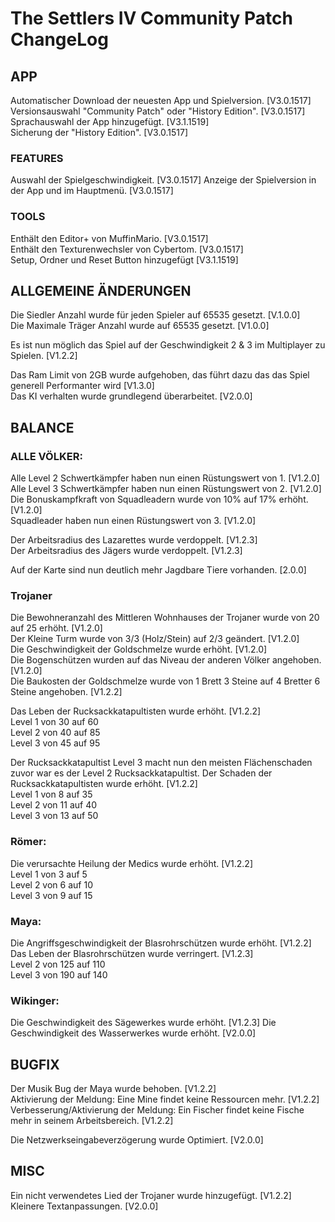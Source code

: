 
# The Settlers IV Community Patch ChangeLog

## APP 
Automatischer Download der neuesten App und Spielversion. [V3.0.1517]  
Versionsauswahl "Community Patch" oder "History Edition". [V3.0.1517]  
Sprachauswahl der App hinzugefügt.  [V3.1.1519]  
Sicherung der "History Edition".  [V3.0.1517] 

### FEATURES
Auswahl der Spielgeschwindigkeit. [V3.0.1517] 
Anzeige der Spielversion in der App und im Hauptmenü. [V3.0.1517]  

### TOOLS
Enthält den Editor+ von MuffinMario. [V3.0.1517]  
Enthält den Texturenwechsler von Cybertom. [V3.0.1517]  
Setup, Ordner und Reset Button hinzugefügt [V3.1.1519]


## ALLGEMEINE ÄNDERUNGEN

Die Siedler Anzahl wurde für jeden Spieler auf 65535 gesetzt. [V.1.0.0]  
Die Maximale Träger Anzahl wurde auf 65535 gesetzt. [V1.0.0]  

Es ist nun möglich das Spiel auf der Geschwindigkeit 2 & 3 im Multiplayer zu Spielen. [V1.2.2]  

Das Ram Limit von 2GB wurde aufgehoben, das führt dazu das das Spiel generell Performanter wird [V1.3.0]  
Das KI verhalten wurde grundlegend überarbeitet. [V2.0.0]  


## BALANCE

### ALLE VÖLKER:
Alle Level 2 Schwertkämpfer haben nun einen Rüstungswert von 1. [V1.2.0]  
Alle Level 3 Schwertkämpfer haben nun einen Rüstungswert von 2. [V1.2.0]  
Die Bonuskampfkraft von Squadleadern wurde von 10% auf 17% erhöht. [V1.2.0]  
Squadleader haben nun einen Rüstungswert von 3. [V1.2.0]  

Der Arbeitsradius des Lazarettes wurde verdoppelt. [V1.2.3]  
Der Arbeitsradius des Jägers wurde verdoppelt. [V1.2.3]  

Auf der Karte sind nun deutlich mehr Jagdbare Tiere vorhanden. [2.0.0]  


### Trojaner
Die Bewohneranzahl des Mittleren Wohnhauses der Trojaner wurde von 20 auf 25 erhöht. [V1.2.0]  
Der Kleine Turm wurde von 3/3 (Holz/Stein) auf 2/3 geändert. [V1.2.0]  
Die Geschwindigkeit der Goldschmelze wurde erhöht. [V1.2.0]  
Die Bogenschützen wurden auf das Niveau der anderen Völker angehoben. [V1.2.0]  
Die Baukosten der Goldschmelze wurde von 1 Brett 3 Steine auf 4 Bretter 6 Steine angehoben. [V1.2.2]  

Das Leben der Rucksackkatapultisten wurde erhöht. [V1.2.2]  
    Level 1 von 30 auf 60  
    Level 2 von 40 auf 85  
    Level 3 von 45 auf 95  

Der Rucksackkatapultist Level 3 macht nun den meisten Flächenschaden zuvor war es der Level 2 Rucksackkatapultist.
Der Schaden der Rucksackkatapultisten wurde erhöht. [V1.2.2]  
    Level 1 von 8 auf 35  
    Level 2 von 11 auf 40  
    Level 3 von 13 auf 50  

### Römer:
Die verursachte Heilung der Medics wurde erhöht. [V1.2.2]  
   Level 1 von 3 auf 5  
   Level 2 von 6 auf 10  
   Level 3 von 9 auf 15  

### Maya: 
Die Angriffsgeschwindigkeit der Blasrohrschützen wurde erhöht. [V1.2.2]
Das Leben der Blasrohrschützen wurde verringert. [V1.2.3]  
    Level 2 von 125 auf 110  
    Level 3 von 190 auf 140  

### Wikinger:
Die Geschwindigkeit des Sägewerkes wurde erhöht. [V1.2.3]
Die Geschwindigkeit des Wasserwerkes wurde erhöht. [V2.0.0]

## BUGFIX

Der Musik Bug der Maya wurde behoben. [V1.2.2]  
Aktivierung der Meldung: Eine Mine findet keine Ressourcen mehr. [V1.2.2]  
Verbesserung/Aktivierung der Meldung: Ein Fischer findet keine Fische mehr in seinem Arbeitsbereich. [V1.2.2]  

Die Netzwerkseingabeverzögerung wurde Optimiert. [V2.0.0]  

## MISC

Ein nicht verwendetes Lied der Trojaner wurde hinzugefügt. [V1.2.2]  
Kleinere Textanpassungen. [V2.0.0]  


